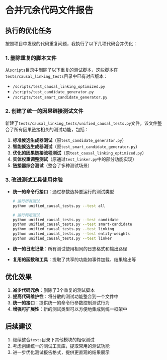 # 合并冗余代码文件报告

## 执行的优化任务

按照项目中发现的代码重复问题，我执行了以下几项代码合并优化：

### 1. 删除重复的脚本文件

从`scripts`目录中删除了以下重复的测试脚本，这些脚本在`tests/causal_linking_tests`目录中已有对应版本：

- `/scripts/test_causal_linking_optimized.py`
- `/scripts/test_candidate_generator.py`
- `/scripts/test_smart_candidate_generator.py`

### 2. 创建了统一的因果链接测试文件

新建了`tests/causal_linking_tests/unified_causal_tests.py`文件，该文件整合了所有因果链接相关的测试功能，包括：

1. **标准候选生成器测试**（原`test_candidate_generator.py`）
2. **智能候选生成器测试**（原`test_smart_candidate_generator.py`）
3. **优化的因果链接流程测试**（原`test_causal_linking_optimized.py`）
4. **实体权重调整测试**（原通过`test_linker.py`中的部分功能实现）
5. **链接器综合测试**（整合了多种测试场景）

### 3. 改进测试工具使用体验

- **统一的命令行接口**：通过参数选择要运行的测试类型
  ```bash
  # 运行所有测试
  python unified_causal_tests.py --test all
  
  # 运行特定测试
  python unified_causal_tests.py --test candidate
  python unified_causal_tests.py --test smart-candidate
  python unified_causal_tests.py --test linking
  python unified_causal_tests.py --test entity-weights
  python unified_causal_tests.py --test linker
  ```

- **统一的日志记录**：所有测试使用相同的日志格式和输出路径
- **复用的函数和工具**：提取了共享的功能如事件加载、结果输出等

## 优化效果

1. **减少代码冗余**：删除了3个重复的测试脚本
2. **提高代码维护性**：将分散的测试功能整合到一个文件中
3. **统一的接口**：提供统一的命令行参数控制测试行为
4. **增强可扩展性**：新的测试类型可以方便地集成到统一框架中

## 后续建议

1. 继续整合`tests`目录下其他模块的相似测试
2. 考虑创建统一的测试工具库，提取常用的测试功能
3. 进一步优化测试报告格式，提供更直观的结果展示

